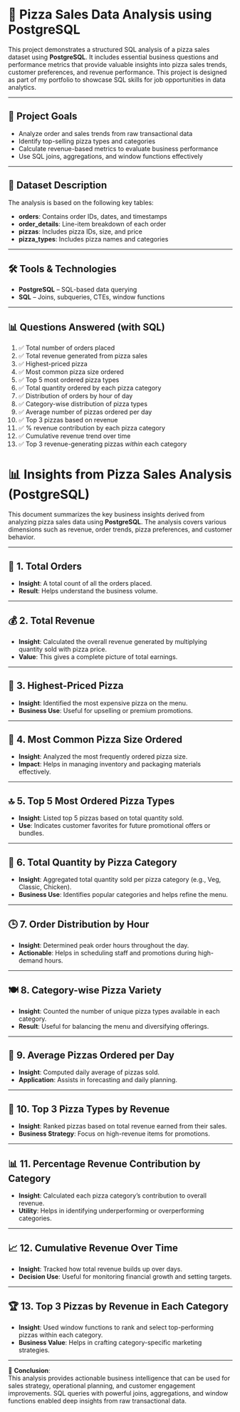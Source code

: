 # 🍕 Pizza Sales Data Analysis using PostgreSQL

This project demonstrates a structured SQL analysis of a pizza sales dataset using **PostgreSQL**. It includes essential business questions and performance metrics that provide valuable insights into pizza sales trends, customer preferences, and revenue performance. This project is designed as part of my portfolio to showcase SQL skills for job opportunities in data analytics.

---

## 📌 Project Goals

- Analyze order and sales trends from raw transactional data
- Identify top-selling pizza types and categories
- Calculate revenue-based metrics to evaluate business performance
- Use SQL joins, aggregations, and window functions effectively

---

## 🧾 Dataset Description

The analysis is based on the following key tables:

- **orders**: Contains order IDs, dates, and timestamps  
- **order_details**: Line-item breakdown of each order  
- **pizzas**: Includes pizza IDs, size, and price  
- **pizza_types**: Includes pizza names and categories  

---

## 🛠 Tools & Technologies

- **PostgreSQL** – SQL-based data querying
- **SQL** – Joins, subqueries, CTEs, window functions


---

## 📊 Questions Answered (with SQL)

1. ✅ Total number of orders placed  
2. ✅ Total revenue generated from pizza sales  
3. ✅ Highest-priced pizza  
4. ✅ Most common pizza size ordered  
5. ✅ Top 5 most ordered pizza types  
6. ✅ Total quantity ordered by each pizza category  
7. ✅ Distribution of orders by hour of day  
8. ✅ Category-wise distribution of pizza types  
9. ✅ Average number of pizzas ordered per day  
10. ✅ Top 3 pizzas based on revenue  
11. ✅ % revenue contribution by each pizza category  
12. ✅ Cumulative revenue trend over time  
13. ✅ Top 3 revenue-generating pizzas *within* each category  



# 📊 Insights from Pizza Sales Analysis (PostgreSQL)

This document summarizes the key business insights derived from analyzing pizza sales data using **PostgreSQL**. The analysis covers various dimensions such as revenue, order trends, pizza preferences, and customer behavior.

---

## 🧾 1. Total Orders
- **Insight**: A total count of all the orders placed.
- **Result**: Helps understand the business volume.

---

## 💰 2. Total Revenue
- **Insight**: Calculated the overall revenue generated by multiplying quantity sold with pizza price.
- **Value**: This gives a complete picture of total earnings.

---

## 🍕 3. Highest-Priced Pizza
- **Insight**: Identified the most expensive pizza on the menu.
- **Business Use**: Useful for upselling or premium promotions.

---

## 📐 4. Most Common Pizza Size Ordered
- **Insight**: Analyzed the most frequently ordered pizza size.
- **Impact**: Helps in managing inventory and packaging materials effectively.

---

## 🔝 5. Top 5 Most Ordered Pizza Types
- **Insight**: Listed top 5 pizzas based on total quantity sold.
- **Use**: Indicates customer favorites for future promotional offers or bundles.

---

## 🧺 6. Total Quantity by Pizza Category
- **Insight**: Aggregated total quantity sold per pizza category (e.g., Veg, Classic, Chicken).
- **Business Use**: Identifies popular categories and helps refine the menu.

---

## 🕒 7. Order Distribution by Hour
- **Insight**: Determined peak order hours throughout the day.
- **Actionable**: Helps in scheduling staff and promotions during high-demand hours.

---

## 🍽️ 8. Category-wise Pizza Variety
- **Insight**: Counted the number of unique pizza types available in each category.
- **Result**: Useful for balancing the menu and diversifying offerings.

---

## 📅 9. Average Pizzas Ordered per Day
- **Insight**: Computed daily average of pizzas sold.
- **Application**: Assists in forecasting and daily planning.

---

## 💸 10. Top 3 Pizza Types by Revenue
- **Insight**: Ranked pizzas based on total revenue earned from their sales.
- **Business Strategy**: Focus on high-revenue items for promotions.

---

## 📊 11. Percentage Revenue Contribution by Category
- **Insight**: Calculated each pizza category’s contribution to overall revenue.
- **Utility**: Helps in identifying underperforming or overperforming categories.

---

## 📈 12. Cumulative Revenue Over Time
- **Insight**: Tracked how total revenue builds up over days.
- **Decision Use**: Useful for monitoring financial growth and setting targets.

---

## 🏆 13. Top 3 Pizzas by Revenue in Each Category
- **Insight**: Used window functions to rank and select top-performing pizzas within each category.
- **Business Value**: Helps in crafting category-specific marketing strategies.

---

📌 **Conclusion**:  
This analysis provides actionable business intelligence that can be used for sales strategy, operational planning, and customer engagement improvements. SQL queries with powerful joins, aggregations, and window functions enabled deep insights from raw transactional data.



